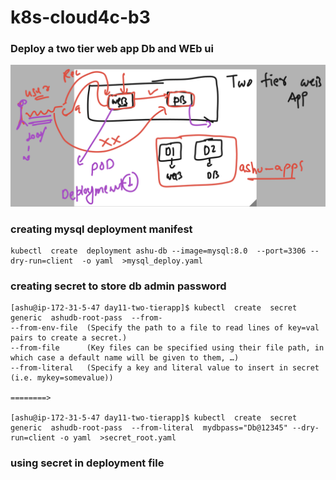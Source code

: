 # k8s-cloud4c-b3

### Deploy a two tier web app Db and WEb ui 

<img src="deploy1.png">

### creating mysql deployment manifest 

```
kubectl  create  deployment ashu-db --image=mysql:8.0  --port=3306 --dry-run=client  -o yaml  >mysql_deploy.yaml
```

### creating secret to store db admin password 

```
[ashu@ip-172-31-5-47 day11-two-tierapp]$ kubectl  create  secret   generic  ashudb-root-pass  --from-
--from-env-file  (Specify the path to a file to read lines of key=val pairs to create a secret.)
--from-file      (Key files can be specified using their file path, in which case a default name will be given to them, …)
--from-literal   (Specify a key and literal value to insert in secret (i.e. mykey=somevalue))

========> 

[ashu@ip-172-31-5-47 day11-two-tierapp]$ kubectl  create  secret   generic  ashudb-root-pass  --from-literal  mydbpass="Db@12345" --dry-run=client -o yaml  >secret_root.yaml 

```

### using secret in deployment file 

```

```

